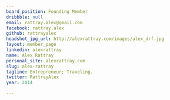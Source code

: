 ```yaml
---
board_position: Founding Member
dribbble: null
email: rattray.alex@gmail.com
facebook: rattray.alex
github: rattrayalex
headshot_jpg_url: http://alexrattray.com/images/alex_drf.jpg
layout: member_page
linkedin: alexrattray
name: Alex Rattray
personal_site: alexrattray.com
slug: alex-rattray
tagline: Entrepreneur; Traveling.
twitter: RattrayAlex
year: 2014

---
```

